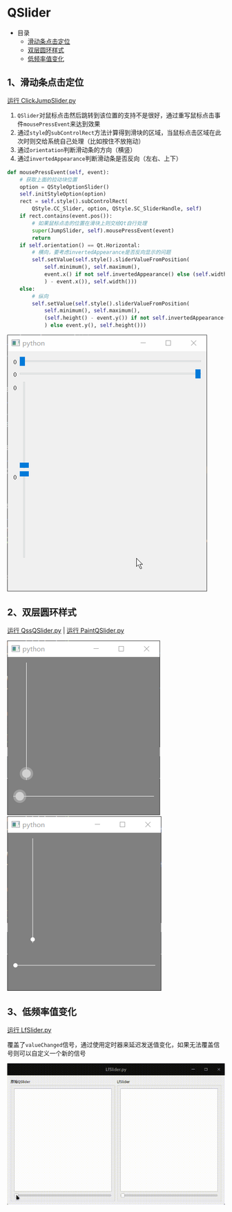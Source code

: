 # QSlider

- 目录
  - [滑动条点击定位](#1滑动条点击定位)
  - [双层圆环样式](#2双层圆环样式)
  - [低频率值变化](#3低频率值变化)

## 1、滑动条点击定位
[运行 ClickJumpSlider.py](ClickJumpSlider.py)

1. `QSlider`对鼠标点击然后跳转到该位置的支持不是很好，通过重写鼠标点击事件`mousePressEvent`来达到效果
2. 通过`style`的`subControlRect`方法计算得到滑块的区域，当鼠标点击区域在此次时则交给系统自己处理（比如按住不放拖动）
3. 通过`orientation`判断滑动条的方向（横竖）
4. 通过`invertedAppearance`判断滑动条是否反向（左右、上下）

```python
def mousePressEvent(self, event):
    # 获取上面的拉动块位置
    option = QStyleOptionSlider()
    self.initStyleOption(option)
    rect = self.style().subControlRect(
        QStyle.CC_Slider, option, QStyle.SC_SliderHandle, self)
    if rect.contains(event.pos()):
        # 如果鼠标点击的位置在滑块上则交给Qt自行处理
        super(JumpSlider, self).mousePressEvent(event)
        return
    if self.orientation() == Qt.Horizontal:
        # 横向，要考虑invertedAppearance是否反向显示的问题
        self.setValue(self.style().sliderValueFromPosition(
            self.minimum(), self.maximum(),
            event.x() if not self.invertedAppearance() else (self.width(
            ) - event.x()), self.width()))
    else:
        # 纵向
        self.setValue(self.style().sliderValueFromPosition(
            self.minimum(), self.maximum(),
            (self.height() - event.y()) if not self.invertedAppearance(
            ) else event.y(), self.height()))
```

![ClickJumpSlider](ScreenShot/ClickJumpSlider.gif)

## 2、双层圆环样式
[运行 QssQSlider.py](QssQSlider.py) | [运行 PaintQSlider.py](PaintQSlider.py)

![QssQSlider](ScreenShot/QssQSlider.gif)
![PaintQSlider](ScreenShot/PaintQSlider.gif)

## 3、低频率值变化
[运行 LfSlider.py](LfSlider.py) 

覆盖了`valueChanged`信号，通过使用定时器来延迟发送值变化，如果无法覆盖信号则可以自定义一个新的信号

![LfSlider](ScreenShot/LfSlider.gif)
